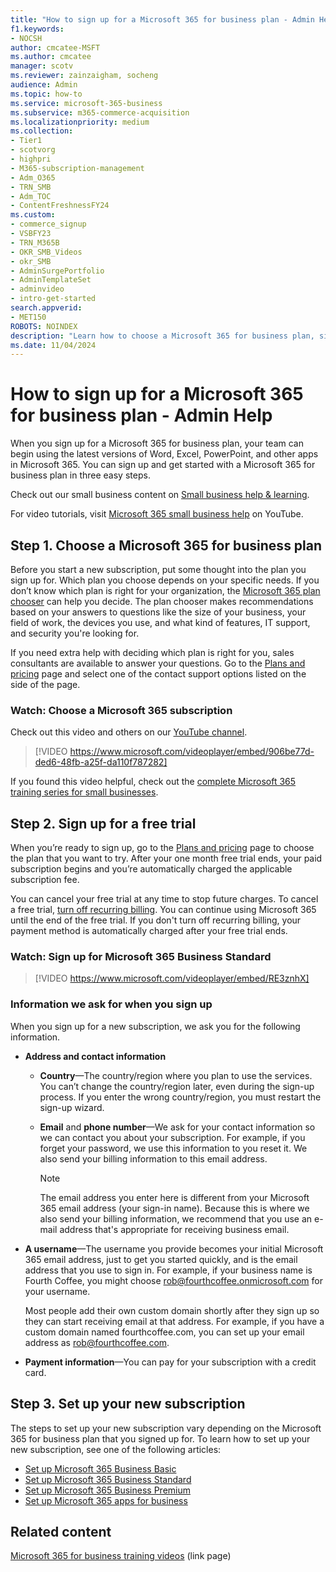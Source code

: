 ```yaml
---
title: "How to sign up for a Microsoft 365 for business plan - Admin Help"
f1.keywords:
- NOCSH
author: cmcatee-MSFT
ms.author: cmcatee
manager: scotv
ms.reviewer: zainzaigham, socheng
audience: Admin
ms.topic: how-to
ms.service: microsoft-365-business
ms.subservice: m365-commerce-acquisition
ms.localizationpriority: medium
ms.collection:
- Tier1 
- scotvorg
- highpri
- M365-subscription-management 
- Adm_O365
- TRN_SMB
- Adm_TOC
- ContentFreshnessFY24
ms.custom:
- commerce_signup
- VSBFY23
- TRN_M365B
- OKR_SMB_Videos
- okr_SMB
- AdminSurgePortfolio
- AdminTemplateSet
- adminvideo
- intro-get-started
search.appverid:
- MET150
ROBOTS: NOINDEX
description: "Learn how to choose a Microsoft 365 for business plan, sign up, and set up your subscription."
ms.date: 11/04/2024
---
```


# How to sign up for a Microsoft 365 for business plan - Admin Help

When you sign up for a Microsoft 365 for business plan, your team can begin using the latest versions of Word, Excel, PowerPoint, and other apps in Microsoft 365. You can sign up and get started with a Microsoft 365 for business plan in three easy steps.

Check out our small business content on [Small business help & learning](https://go.microsoft.com/fwlink/p/?linkid=2224585).

For video tutorials, visit [Microsoft 365 small business help](https://go.microsoft.com/fwlink/p/?linkid=2197659) on YouTube.

## Step 1. Choose a Microsoft 365 for business plan

Before you start a new subscription, put some thought into the plan you sign up for. Which plan you choose depends on your specific needs. If you don’t know which plan is right for your organization, the [Microsoft 365 plan chooser](https://www.microsoft.com/microsoft-365/business/microsoft-365-plan-chooser?ocid=cmmsz2r87j2&rtc=1) can help you decide. The plan chooser makes recommendations based on your answers to questions like the size of your business, your field of work, the devices you use, and what kind of features, IT support, and security you're looking for.

If you need extra help with deciding which plan is right for you, sales consultants are available to answer your questions. Go to the [Plans and pricing](https://www.microsoft.com/microsoft-365/business/compare-all-microsoft-365-business-products?tab=2&rtc=1) page and select one of the contact support options listed on the side of the page.

### Watch: Choose a Microsoft 365 subscription

Check out this video and others on our [YouTube channel](https://go.microsoft.com/fwlink/p?linkid=2198032).

> [!VIDEO https://www.microsoft.com/videoplayer/embed/906be77d-ded6-48fb-a25f-da110f787282]

If you found this video helpful, check out the [complete Microsoft 365 training series for small businesses](../../business-video/index.yml).

## Step 2. Sign up for a free trial

When you’re ready to sign up, go to the [Plans and pricing](https://www.microsoft.com/microsoft-365/business/compare-all-microsoft-365-business-products?tab=2&rtc=1) page to choose the plan that you want to try. After your one month free trial ends, your paid subscription begins and you’re automatically charged the applicable subscription fee.

You can cancel your free trial at any time to stop future charges. To cancel a free trial, [turn off recurring billing](../../commerce/subscriptions/renew-your-subscription.md). You can continue using Microsoft 365 until the end of the free trial. If you don't turn off recurring billing, your payment method is automatically charged after your free trial ends.

### Watch: Sign up for Microsoft 365 Business Standard

> [!VIDEO https://www.microsoft.com/videoplayer/embed/RE3znhX]

### Information we ask for when you sign up

When you sign up for a new subscription, we ask you for the following information.

- **Address and contact information**

  - **Country**&mdash;The country/region where you plan to use the services. You can’t change the country/region later, even during the sign-up process. If you enter the wrong country/region, you must restart the sign-up wizard.

  - **Email** and **phone number**&mdash;We ask for your contact information so we can contact you about your subscription. For example, if you forget your password, we use this information to you reset it. We also send your billing information to this email address.

    > [!NOTE]
    > The email address you enter here is different from your Microsoft 365 email address (your sign-in name). Because this is where we also send your billing information, we recommend that you use an e-mail address that's appropriate for receiving business email.
  
- **A username**&mdash;The username you provide becomes your initial Microsoft 365 email address, just to get you started quickly, and is the email address that you use to sign in. For example, if your business name is Fourth Coffee, you might choose rob@fourthcoffee.onmicrosoft.com for your username.

    Most people add their own custom domain shortly after they sign up so they can start receiving email at that address. For example, if you have a custom domain named fourthcoffee.com, you can set up your email address as rob@fourthcoffee.com.

- **Payment information**&mdash;You can pay for your subscription with a credit card.

## Step 3. Set up your new subscription

The steps to set up your new subscription vary depending on the Microsoft 365 for business plan that you signed up for. To learn how to set up your new subscription, see one of the following articles:

- [Set up Microsoft 365 Business Basic](../setup/setup-business-basic.md)
- [Set up Microsoft 365 Business Standard](../setup/setup-business-standard.md)
- [Set up Microsoft 365 Business Premium](../../business-premium/m365-business-premium-setup.md)
- [Set up Microsoft 365 apps for business](../setup/setup-apps-for-business.md)

## Related content

[Microsoft 365 for business training videos](../../business-video/index.yml) (link page)
